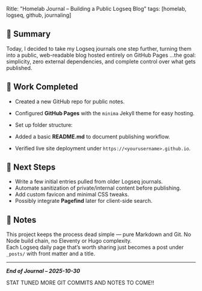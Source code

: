 Ritle: "Homelab Journal – Building a Public Logseq Blog"
tags: [homelab, logseq, github, journaling]


## 🧩 Summary
Today, I decided to take my Logseq journals one step further, turning them into a public, web-readable blog hosted entirely on GitHub Pages ...the goal: simplicity, zero external dependencies, and complete control over what gets published.

## 🔧 Work Completed
- Created a new GitHub repo for public notes.
- Configured **GitHub Pages** with the `minima` Jekyll theme for easy hosting.
- Set up folder structure:


- Added a basic **README.md** to document publishing workflow.
- Verified live site deployment under `https://<yourusername>.github.io`.

## 🚀 Next Steps
- Write a few initial entries pulled from older Logseq journals.
- Automate sanitization of private/internal content before publishing.
- Add custom favicon and minimal CSS tweaks.
- Possibly integrate **Pagefind** later for client-side search.

## 💭 Notes
This project keeps the process dead simple — pure Markdown and Git. No Node build chain, no Eleventy or Hugo complexity.  
Each Logseq daily page that’s worth sharing just becomes a post under `_posts/` with front matter and a title.

---

***End of Journal – 2025-10-30***

STAT TUNED MORE GIT COMMITS AND NOTES TO COME!!
